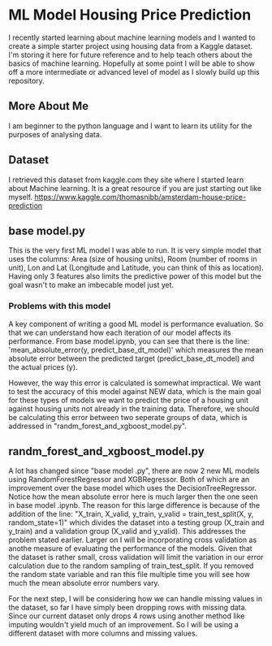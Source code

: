 # ML Model Housing Price Prediction
I recently started learning about machine learning models and I wanted to create a simple starter project using housing data from a Kaggle dataset.  I'm storing it here for future reference and to help teach others about the basics of machine learning. Hopefully at some point I will be able to show off a more intermediate or advanced level of model as I slowly build up this repository. 

## More About Me
I am beginner to the python language and I want to learn its utility for the purposes of analysing data.

## Dataset 
I retrieved this dataset from kaggle.com they site where I started learn about Machine learning. It is a great resource if you are just starting out like myself. 
https://www.kaggle.com/thomasnibb/amsterdam-house-price-prediction

## base model.py 
This is the very first ML model I was able to run. It is very simple model that uses the columns: Area (size of housing units), Room (number of rooms in unit), Lon and Lat (Longitude and Latitude, you can think of this as location). Having only 3 features also limits the predictive power of this model but the goal wasn't to make an imbecable model just yet. 

### Problems with this model
A key component of writing a good ML model is performance evaluation. So that we can understand how each iteration of our model affects its performance. From base model.ipynb, you can see that there is the line: 'mean_absolute_error(y, predict_base_dt_model)' which measures the mean absolute error between the predicted target (predict_base_dt_model) and the actual prices (y). 

However, the way this error is calculated is somewhat impractical. We want to test the accuracy of this model against NEW data, which is the main goal for these types of models we want to predict the price of a housing unit against housing units not already in the training data. Therefore, we should be calculating this error between two seperate groups of data, which is addressed in "randm_forest_and_xgboost_model.py".

## randm_forest_and_xgboost_model.py
A lot has changed since "base model .py", there are now 2 new ML models using RandomForestRegressor and XGBRegressor. Both of which are an improvement over the base model which uses the DecisionTreeRegressor. Notice how the mean absolute error here is much larger then the one seen in base model .ipynb. The reason for this large difference is because of the addition of the line: "X_train, X_valid, y_train, y_valid = train_test_split(X, y, random_state=1)" which divides the dataset into a testing group (X_train and y_train) and a validation group (X_valid and y_valid). This addresses the problem stated earlier. Larger on I will be incorporating cross validation as anothe measure of evaluating the performance of the models. Given that the dataset is rather small, cross validation will limit the variation in our error calculation due to the random sampling of train_test_split. If you removed the random state variable and ran this file multiple time you will see how much the mean absolute error numbers vary. 

For the next step, I will be considering how we can handle missing values in the dataset, so far I have simply been dropping rows with missing data. Since our current dataset only drops 4 rows using another method like imputing wouldn't yield much of an improvement. So I will be using a different dataset with more columns and missing values. 
